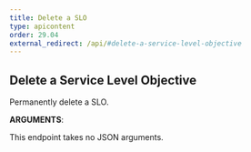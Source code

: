 ```yaml
---
title: Delete a SLO
type: apicontent
order: 29.04
external_redirect: /api/#delete-a-service-level-objective
---
```


## Delete a Service Level Objective

Permanently delete a SLO.

**ARGUMENTS**:

This endpoint takes no JSON arguments.
